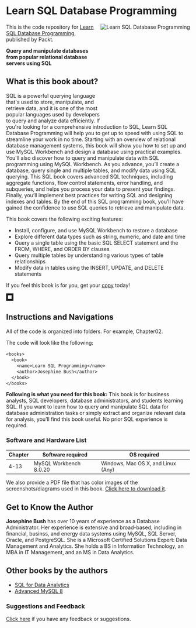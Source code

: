# Learn SQL Database Programming

<a href="https://www.packtpub.com/in/data/learn-sql-database-programming?utm_source=github&utm_medium=repository&utm_campaign=9781838984762"><img src="Cover Image URL of the Book" alt="Learn SQL Database Programming" height="256px" align="right"></a>

This is the code repository for [Learn SQL Database Programming](https://www.packtpub.com/in/data/learn-sql-database-programming?utm_source=github&utm_medium=repository&utm_campaign=9781838984762), published by Packt.

**Query and manipulate databases from popular relational database servers using SQL**

## What is this book about?
SQL is a powerful querying language that's used to store, manipulate, and retrieve data, and it is one of the most popular languages used by developers to query and analyze data efficiently. If you're looking for a comprehensive introduction to SQL, Learn SQL Database Programming will help you to get up to speed with using SQL to streamline your work in no time. Starting with an overview of relational database management systems, this book will show you how to set up and use MySQL Workbench and design a database using practical examples. You'll also discover how to query and manipulate data with SQL programming using MySQL Workbench. As you advance, you’ll create a database, query single and multiple tables, and modify data using SQL querying. This SQL book covers advanced SQL techniques, including aggregate functions, flow control statements, error handling, and subqueries, and helps you process your data to present your findings. Finally, you’ll implement best practices for writing SQL and designing indexes and tables. By the end of this SQL programming book, you’ll have gained the confidence to use SQL queries to retrieve and manipulate data.

This book covers the following exciting features: 
* Install, configure, and use MySQL Workbench to restore a database
* Explore different data types such as string, numeric, and date and time
* Query a single table using the basic SQL SELECT statement and the FROM, WHERE, and ORDER BY clauses
* Query multiple tables by understanding various types of table relationships
* Modify data in tables using the INSERT, UPDATE, and DELETE statements

If you feel this book is for you, get your [copy](https://www.amazon.com/dp/1838984763) today!

<a href="https://www.packtpub.com/?utm_source=github&utm_medium=banner&utm_campaign=GitHubBanner"><img src="https://raw.githubusercontent.com/PacktPublishing/GitHub/master/GitHub.png" alt="https://www.packtpub.com/" border="5" /></a>

## Instructions and Navigations
All of the code is organized into folders. For example, Chapter02.

The code will look like the following:
```
<books>
  <book>
    <name>Learn SQL Programming</name>
    <author>Josephine Bush</author>
  </book>
</books>
```

**Following is what you need for this book:**
This book is for business analysts, SQL developers, database administrators, and students learning SQL. If you want to learn how to query and manipulate SQL data for database administration tasks or simply extract and organize relevant data for analysis, you’ll find this book useful. No prior SQL experience is required.	


### Software and Hardware List

| Chapter  | Software required                   | OS required                        |
| -------- | ------------------------------------| -----------------------------------|
| 4-13      | MySQL Workbench 8.0.20             | Windows, Mac OS X, and Linux (Any) |


We also provide a PDF file that has color images of the screenshots/diagrams used in this book. [Click here to download it](https://static.packt-cdn.com/downloads/9781838984762_ColorImages.pdf).


## Get to Know the Author
**Josephine Bush**
has over 10 years of experience as a Database Administrator. Her experience is extensive and broad-based, including in financial, businss, and energy data systems using MySQL, SQL Server, Oracle, and PostgreSQL. She is a Microsoft Certified Solutions Expert: Data Management and Analytics. She holds a BS in Information Technology, an MBA in IT Management, and an MS in Data Analytics.


## Other books by the authors
* [SQL for Data Analytics](https://www.packtpub.com/in/big-data-and-business-intelligence/sql-data-analysis?utm_source=github&utm_medium=repository&utm_campaign=9781789807356)
* [Advanced MySQL 8](https://www.packtpub.com/in/big-data-and-business-intelligence/mastering-mysql-8?utm_source=github&utm_medium=repository&utm_campaign=9781788834445)

### Suggestions and Feedback
[Click here](https://docs.google.com/forms/d/e/1FAIpQLSdy7dATC6QmEL81FIUuymZ0Wy9vH1jHkvpY57OiMeKGqib_Ow/viewform) if you have any feedback or suggestions.
